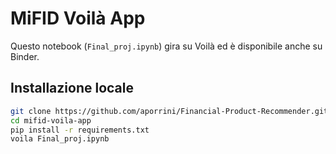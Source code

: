 # MiFID Voilà App

Questo notebook (`Final_proj.ipynb`) gira su Voilà ed è disponibile anche su Binder.

## Installazione locale

```bash
git clone https://github.com/aporrini/Financial-Product-Recommender.git
cd mifid-voila-app
pip install -r requirements.txt
voila Final_proj.ipynb
